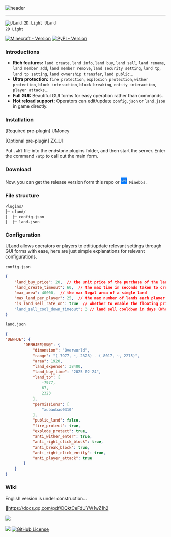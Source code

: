 ![header](https://capsule-render.vercel.app/api?type=venom&height=150&color=gradient&text=ULand%202D%20Light&fontColor=0:8871e5,100:b678c4&fontSize=50&desc=A%20light%202D%20land%20system%20with%20rich%20features.&descAlignY=80&descSize=20&animation=fadeIn)

****

<code><a href="https://github.com/umarurize/ULand_2D_Light"><img height="25" src="https://github.com/umarurize/ULand_2D_Light/blob/master/logo/ULand.png" alt="ULand 2D Light" /></a>&nbsp;ULand 2D Light</code>

[![Minecraft - Version](https://img.shields.io/badge/minecraft-v1.21.60_(Bedrock)-black)](https://feedback.minecraft.net/hc/en-us/sections/360001186971-Release-Changelogs)
[![PyPI - Version](https://img.shields.io/pypi/v/endstone)](https://pypi.org/project/endstone)

### Introductions
* **Rich features:** `land create`, `land info`, `land buy`, `land sell`, `land rename`, `land member add`, `land member remove`, `land security setting`, `land tp`, `land tp setting`, `land ownership transfer`, `land public`...
* **Ultra protection:** `fire protection`, `explosion protection`, `wither protection`, `block interaction`, `block breaking`, `entity interaction`, `player attacks`...
* **Full GUI:** Beautiful GUI forms for easy operation rather than commands.
* **Hot reload support:** Operators can edit/update `config.json` or `land.json` in game directly.

### Installation
[Required pre-plugin] UMoney

[Optional pre-plugin] ZX_UI

Put `.whl` file into the endstone plugins folder, and then start the server. Enter the command `/utp` to call out the main form.

### Download
Now, you can get the release version form this repo or <code><a href="https://www.minebbs.com/resources/uland-2d-light-gui.9967/"><img height="20" src="https://github.com/umarurize/umaru-cdn/blob/main/images/minebbs.png" alt="Minebbs" /></a>&nbsp;Minebbs</code>.

### File structure
```
Plugins/
├─ uland/
│  ├─ config.json
│  ├─ land.json
```

### Configuration
ULand allows operators or players to edit/update relevant settings through GUI forms with ease, here are just simple explanations for relevant configurations.

`config.json`
```json
{
    "land_buy_price": 20,  // the unit price of the purchase of the land (per square block)
    "land_create_timeout": 60,  // the max time in seconds taken to create a land
    "max_area": 40000,  // the max legal area of a single land
    "max_land_per_player": 25,  // the max number of lands each player can have
    "is_land_sell_rate_on": true  // whether to enable the floating price (0.0~2.0) of land sell
    "land_sell_cool_down_timeout": 3 // land sell cooldown in days (When the previous configuration is set to true)
}
```

`land.json`
```json
{
"DENHJE": {
        "DENHJE的领地": {
            "dimension": "Overworld",
            "range": "(-7977, ~, 2323) - (-8017, ~, 2275)",
            "area": 1920,
            "land_expense": 38400,
            "land_buy_time": "2025-02-24",
            "land_tp": [
                -7977,
                67,
                2323
            ],
            "permissions": [
                "xubaobao0310"
            ],
            "public_land": false,
            "fire_protect": true,
            "explode_protect": true,
            "anti_wither_enter": true,
            "anti_right_click_block": true,
            "anti_break_block": true,
            "anti_right_click_entity": true,
            "anti_player_attack": true
        }
    }
}
```

### Wiki
English version is under construction...

:link:https://docs.qq.com/pdf/DQktCeFdUYW1wZ1h2

<img height="300" src="https://github.com/umarurize/ULand_2D_Light/blob/master/logo/ULand2.png" />

![](https://img.shields.io/badge/language-python-blue.svg) [![GitHub License](https://img.shields.io/github/license/umarurize/UTP)](LICENSE)


